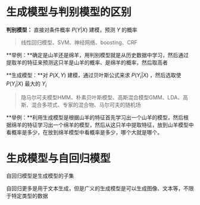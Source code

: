 # 生成模型与判别模型的区别

**判别模型：** 直接对条件概率 $P(Y|X)$ 建模，预测 $Y$ 的概率  

> 线性回归模型、SVM、神经网络、boosting、CRF

**举例：**确定是山羊还是绵羊，用判别模型就是从历史数据中学习，然后通过提取羊的特征来预测这只羊是山羊的概率、是绵羊的概率，然后取高者



**生成模型：**对 $P(X,Y)$ 建模，通过贝叶斯公式来求 $P(Y_i|X)$  ，然后选取使 $P(Y_i|X)$ 最大的 $Y_i$ 

> 隐马尔可夫模型HMM、朴素贝叶斯模型、高斯混合模型GMM、LDA、高斯、混合多项式、专家的混合物、马尔可夫的随机场

**举例：**利用生成模型是根据山羊的特征首先学习出一个山羊的模型，然后根据绵羊的特征学习出一个绵羊的模型，然后从这只羊中提取特征，放到山羊模型中看概率是多少，在放到绵羊模型中看概率是多少，哪个大就是哪个。



# 生成模型与自回归模型

自回归模型是生成模型的子集

自回归更多是用于文本生成，但是广义的生成模型是可以生成图像、文本等，不限于特定类型的数据